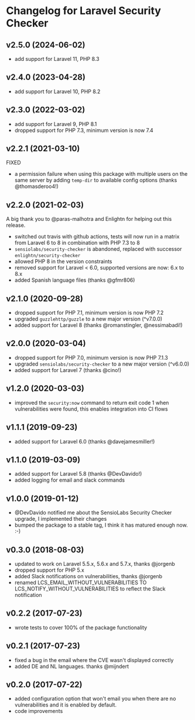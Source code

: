 # Changelog for Laravel Security Checker

## v2.5.0 (2024-06-02)
* add support for Laravel 11, PHP 8.3

## v2.4.0 (2023-04-28)
* add support for Laravel 10, PHP 8.2

## v2.3.0 (2022-03-02)
* add support for Laravel 9, PHP 8.1
* dropped support for PHP 7.3, minimum version is now 7.4

## v2.2.1 (2021-03-10)
FIXED
* a permission failure when using this package with multiple users on the same server by adding `temp-dir` to available config options (thanks @thomasderoo4!)

## v2.2.0 (2021-02-03)
A big thank you to @paras-malhotra and Enlightn for helping out this release.

* switched out travis with github actions, tests will now run in a matrix from Laravel 6 to 8 in combination with PHP 7.3 to 8
* `sensiolabs/security-checker` is abandoned, replaced with successor `enlightn/security-checker`
* allowed PHP 8 in the version constraints
* removed support for Laravel < 6.0, supported versions are now: 6.x to 8.x
* added Spanish language files (thanks @gfmr806)

## v2.1.0 (2020-09-28)
* dropped support for PHP 7.1, minimum version is now PHP 7.2
* upgraded `guzzlehttp/guzzle` to a new major version (^v7.0.0)
* added support for Laravel 8 (thanks @romanstingler, @nessimabadi!)

## v2.0.0 (2020-03-04)
* dropped support for PHP 7.0, minimum version is now PHP 7.1.3
* upgraded `sensiolabs/security-checker` to a new major version (^v6.0.0)
* added support for Laravel 7 (thanks @cino!)

## v1.2.0 (2020-03-03)
* improved the `security:now` command to return exit code 1 when vulnerabilities were found, this enables integration into CI flows

## v1.1.1 (2019-09-23)
* added support for Laravel 6.0 (thanks @davejamesmiller!)

## v1.1.0 (2019-03-09)
* added support for Laravel 5.8 (thanks @DevDavido!)
* added logging for email and slack commands

## v1.0.0 (2019-01-12)
* @DevDavido notified me about the SensioLabs Security Checker upgrade, I implemented their changes
* bumped the package to a stable tag, I think it has matured enough now. :-) 

## v0.3.0 (2018-08-03)
* updated to work on Laravel 5.5.x, 5.6.x and 5.7.x, thanks @jorgenb
* dropped support for PHP 5.x
* added Slack notifications on vulnerabilities, thanks @jorgenb
* renamed LCS_EMAIL_WITHOUT_VULNERABILITIES TO LCS_NOTIFY_WITHOUT_VULNERABILITIES to reflect the Slack notification

## v0.2.2 (2017-07-23)
* wrote tests to cover 100% of the package functionality

## v0.2.1 (2017-07-23)
* fixed a bug in the email where the CVE wasn't displayed correctly
* added DE and NL languages. thanks @mijndert

## v0.2.0 (2017-07-22)
* added configuration option that won't email you when there are no vulnerabilities and it is enabled by default.
* code improvements
